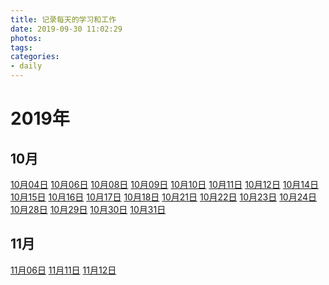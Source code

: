 ```yaml
---
title: 记录每天的学习和工作
date: 2019-09-30 11:02:29
photos:
tags: 
categories:
- daily
---
```


# 2019年

## 10月

[10月04日](/daily/2019/10/1004.html) [10月06日](/daily/2019/10/1006.html) [10月08日](/daily/2019/10/1008.html) [10月09日](/daily/2019/10/1009.html) [10月10日](/daily/2019/10/1010.html) [10月11日](/daily/2019/10/1011.html) [10月12日](/daily/2019/10/1012.html) [10月14日](/daily/2019/10/1014.html) [10月15日](/daily/2019/10/1015.html) [10月16日](/daily/2019/10/1016.html) [10月17日](/daily/2019/10/1017.html) [10月18日](/daily/2019/10/1018.html) [10月21日](/daily/2019/10/1021.html) [10月22日](/daily/2019/10/1022.html) [10月23日](/daily/2019/10/1023.html) [10月24日](/daily/2019/10/1024.html) [10月28日](/daily/2019/10/1028.html) [10月29日](/daily/2019/10/1029.html) [10月30日](/daily/2019/10/1030.html) [10月31日](/daily/2019/10/1031.html) 

## 11月

[11月06日](/daily/2019/11/1106.html) [11月11日](/daily/2019/11/1111.html) [11月12日](/daily/2019/11/1112.html) 